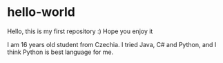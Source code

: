 # hello-world
Hello, this is my first repository :) Hope you enjoy it

I am 16 years old student from Czechia. I tried Java, C# and Python, and I think Python is best language for me.
